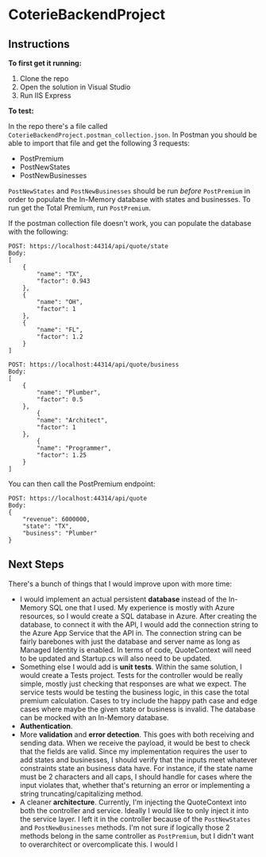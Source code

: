 # CoterieBackendProject

## Instructions

**To first get it running:**
1. Clone the repo
2. Open the solution in Visual Studio
3. Run IIS Express

**To test:**

In the repo there's a file called `CoterieBackendProject.postman_collection.json`. In Postman you should be able to import that file and get the following 3 requests:
* PostPremium
* PostNewStates
* PostNewBusinesses

`PostNewStates` and `PostNewBusinesses` should be run *before* `PostPremium` in order to populate the In-Memory database with states and businesses. To run get the Total Premium, run `PostPremium`.

If the postman collection file doesn't work, you can populate the database with the following:

~~~~
POST: https://localhost:44314/api/quote/state
Body:
[
    {
        "name": "TX",
        "factor": 0.943
    },
    {
        "name": "OH",
        "factor": 1
    },
    {
        "name": "FL",
        "factor": 1.2
    }
]

POST: https://localhost:44314/api/quote/business
Body:
[
    {
        "name": "Plumber",
        "factor": 0.5
    },
        {
        "name": "Architect",
        "factor": 1
    },
        {
        "name": "Programmer",
        "factor": 1.25
    }
]
~~~~

You can then call the PostPremium endpoint:

~~~~
POST: https://localhost:44314/api/quote
Body:
{
    "revenue": 6000000,
    "state": "TX",
    "business": "Plumber"
}
~~~~

## Next Steps
There's a bunch of things that I would improve upon with more time:
* I would implement an actual persistent **database** instead of the In-Memory SQL one that I used. My experience is mostly with Azure resources, so I would create a SQL database in Azure. After creating the database, to connect it with the API, I would add the connection string to the Azure App Service that the API in. The connection string can be fairly barebones with just the database and server name as long as Managed Identity is enabled. In terms of code, QuoteContext will need to be updated and Startup.cs will also need to be updated.
* Something else I would add is **unit tests**. Within the same solution, I would create a Tests project. Tests for the controller would be really simple, mostly just checking that responses are what we expect. The service tests would be testing the business logic, in this case the total premium calculation. Cases to try include the happy path case and edge cases where maybe the given state or business is invalid. The database can be mocked with an In-Memory database.
* **Authentication**. 
* More **validation** and **error detection**. This goes with both receiving and sending data. When we receive the payload, it would be best to check that the fields are valid. Since my implementation requires the user to add states and businesses, I should verify that the inputs meet whatever constraints state an business data have. For instance, if the state name must be 2 characters and all caps, I should handle for cases where the input violates that, whether that's returning an error or implementing a string truncating/capitalizing method.
* A cleaner **architecture**. Currently, I'm injecting the QuoteContext into both the controller and service. Ideally I would like to only inject it into the service layer. I left it in the controller because of the `PostNewStates` and `PostNewBusinesses` methods. I'm not sure if logically those 2 methods belong in the same controller as `PostPremium`, but I didn't want to overarchitect or overcomplicate this. I would l
